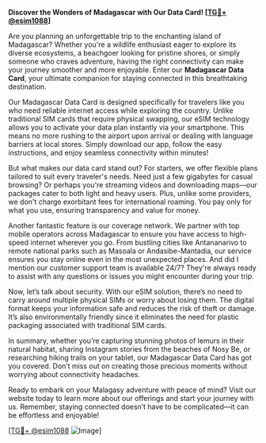 **Discover the Wonders of Madagascar with Our Data Card! [[TG💪+ @esim1088](https://t.me/s/esim1088)]**

Are you planning an unforgettable trip to the enchanting island of Madagascar? Whether you're a wildlife enthusiast eager to explore its diverse ecosystems, a beachgoer looking for pristine shores, or simply someone who craves adventure, having the right connectivity can make your journey smoother and more enjoyable. Enter our **Madagascar Data Card**, your ultimate companion for staying connected in this breathtaking destination.

Our Madagascar Data Card is designed specifically for travelers like you who need reliable internet access while exploring the country. Unlike traditional SIM cards that require physical swapping, our eSIM technology allows you to activate your data plan instantly via your smartphone. This means no more rushing to the airport upon arrival or dealing with language barriers at local stores. Simply download our app, follow the easy instructions, and enjoy seamless connectivity within minutes!

But what makes our data card stand out? For starters, we offer flexible plans tailored to suit every traveler's needs. Need just a few gigabytes for casual browsing? Or perhaps you're streaming videos and downloading maps—our packages cater to both light and heavy users. Plus, unlike some providers, we don't charge exorbitant fees for international roaming. You pay only for what you use, ensuring transparency and value for money.

Another fantastic feature is our coverage network. We partner with top mobile operators across Madagascar to ensure you have access to high-speed internet wherever you go. From bustling cities like Antananarivo to remote national parks such as Masoala or Andasibe-Mantadia, our service ensures you stay online even in the most unexpected places. And did I mention our customer support team is available 24/7? They're always ready to assist with any questions or issues you might encounter during your trip.

Now, let’s talk about security. With our eSIM solution, there’s no need to carry around multiple physical SIMs or worry about losing them. The digital format keeps your information safe and reduces the risk of theft or damage. It’s also environmentally friendly since it eliminates the need for plastic packaging associated with traditional SIM cards.

In summary, whether you’re capturing stunning photos of lemurs in their natural habitat, sharing Instagram stories from the beaches of Nosy Be, or researching hiking trails on your tablet, our Madagascar Data Card has got you covered. Don’t miss out on creating those precious moments without worrying about connectivity headaches. 

Ready to embark on your Malagasy adventure with peace of mind? Visit our website today to learn more about our offerings and start your journey with us. Remember, staying connected doesn’t have to be complicated—it can be effortless and enjoyable! 

[[TG💪+ @esim1088](https://t.me/s/esim1088) ![Image](https://i.postimg.cc/Y0z9fWf4/image.png)]